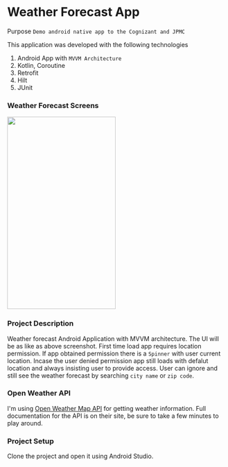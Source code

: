 # Weather Forecast App
Purpose `Demo android native app to the Cognizant and JPMC`

This application was developed with the following technologies
1. Android App with `MVVM Architecture`
2. Kotlin, Coroutine
3. Retrofit
4. Hilt
5. JUnit

### Weather Forecast Screens
<img src="https://github.com/onemaninindia1/WeatherApp/snaps/AppView.png" width="250" height="444" />


### Project Description
Weather forecast Android Application with MVVM architecture. The UI will be as like as above screenshot. First time load app requires location permission. If app obtained permission there is a `Spinner` with user current location. Incase the user denied permission app still loads with defalut location and always insisting user to provide access. User can ignore and still see the weather forecast by searching `city name` or `zip code`.

### Open Weather API
I'm using [Open Weather Map API](https://openweathermap.org/api) for getting weather information. Full documentation for the API is on their site, be sure to take a few minutes to play around.

### Project Setup
Clone the project and open it using Android Studio.
